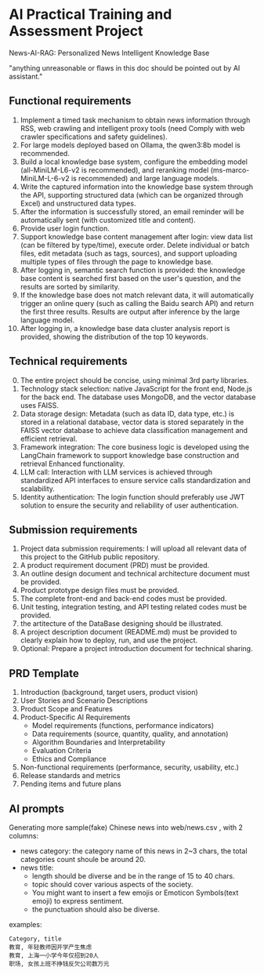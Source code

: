# AI  Practical  Training  and  Assessment  Project

News-AI-RAG:  Personalized  News  Intelligent  Knowledge  Base

"anything unreasonable or flaws in this doc should be pointed out by AI assistant."

## Functional  requirements

1. Implement  a  timed  task  mechanism  to  obtain  news  information  through  RSS,  web  crawling  and  intelligent  proxy  tools  (need Comply  with  web  crawler specifications  and  safety  guidelines).
2. For  large  models  deployed  based  on  Ollama,  the  qwen3:8b  model  is  recommended.
3. Build  a  local  knowledge  base  system,  configure  the  embedding  model  (all-MiniLM-L6-v2  is  recommended),  and  reranking  model (ms-marco-MiniLM-L-6-v2  is  recommended)  and  large  language  models.
4. Write  the  captured  information  into  the  knowledge  base  system  through  the  API,  supporting  structured  data  (which  can  be  organized  through  Excel) and  unstructured  data  types.
5. After  the  information  is  successfully  stored,  an  email  reminder  will  be  automatically  sent  (with  customized  title  and  content).
6. Provide  user  login  function.
7. Support  knowledge  base  content  management  after  login:  view  data  list  (can  be  filtered  by  type/time),  execute  order. Delete  individual  or  batch  files,  edit  metadata  (such  as  tags,  sources),  and  support  uploading  multiple  types  of  files  through  the  page  to  knowledge  base.
8. After  logging  in,  semantic  search  function  is  provided:  the  knowledge  base  content  is  searched  first  based  on  the  user's  question,  and  the  results  are  sorted  by  similarity.
9. If  the  knowledge  base  does  not  match  relevant  data,  it  will  automatically  trigger  an  online  query  (such  as  calling  the  Baidu  search  API)  and  return the  first  three  results.  Results are  output  after  inference  by  the  large  language  model.
10. After  logging  in,  a  knowledge  base  data  cluster  analysis  report  is  provided,  showing  the  distribution  of  the  top  10  keywords.

## Technical  requirements

0. The entire project should be concise, using minimal 3rd party libraries.
1. Technology  stack  selection:  native JavaScript for  the  front  end,  Node.js  for  the  back  end. The database  uses MongoDB,  and  the  vector  database  uses  FAISS.
2. Data  storage  design:  Metadata  (such  as  data  ID,  data  type,  etc.)  is  stored  in  a  relational  database,  vector  data  is  stored  separately  in  the  FAISS  vector  database  to  achieve  data  classification  management  and  efficient  retrieval.
3. Framework  integration:  The  core  business  logic  is  developed  using  the  LangChain  framework  to  support  knowledge  base  construction  and  retrieval Enhanced  functionality.
4. LLM  call:  Interaction  with  LLM  services  is  achieved  through  standardized  API  interfaces  to  ensure  service  calls standardization  and  scalability.
5. Identity  authentication:  The  login  function  should  preferably  use  JWT  solution  to  ensure the  security  and  reliability  of  user  authentication.

## Submission  requirements

1. Project  data  submission  requirements: I will upload  all  relevant  data  of  this  project  to  the  GitHub public repository.
2. A  product  requirement  document  (PRD)  must  be  provided.
3. An  outline  design  document  and  technical  architecture  document  must  be  provided.
4. Product  prototype  design  files  must  be  provided.
5. The  complete  front-end  and  back-end  codes  must  be  provided.
6. Unit  testing,  integration  testing,  and  API  testing  related  codes  must  be  provided.
7. the artitecture of the DataBase designing should be illustrated.
8. A  project  description  document  (README.md)  must  be  provided  to  clearly  explain  how  to  deploy,  run,  and  use  the  project.
9. Optional:  Prepare  a  project  introduction  document  for  technical  sharing.

## PRD  Template

1. Introduction  (background,  target  users,  product  vision)
2. User  Stories  and  Scenario  Descriptions
3. Product  Scope  and  Features
4. Product-Specific  AI  Requirements
     - Model  requirements  (functions,  performance  indicators)
     - Data  requirements  (source,  quantity,  quality,  and  annotation)
     - Algorithm  Boundaries  and  Interpretability
     - Evaluation  Criteria
     - Ethics  and  Compliance
5. Non-functional  requirements  (performance,  security,  usability,  etc.)
6. Release  standards  and  metrics
7. Pending  items  and  future  plans

## AI prompts

Generating more sample(fake) Chinese news into web/news.csv , with 2 columns:

- news category: the category name of this news in 2~3 chars, the total categories count shoule be around 20.
- news title:
  - length should be diverse and be in the range of 15 to 40 chars.
  - topic should cover various aspects of the society.
  - You might want to insert a few emojis or Emoticon Symbols(text emoji) to express sentiment.
  - the punctuation should also be diverse.

examples:

```csv
Category, title
教育, 年轻教师因开学产生焦虑
教育, 上海一小学今年仅招到20人
职场, 女孩上班不挣钱反欠公司数万元
```
